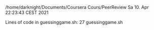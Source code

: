 /home/darknight/Documents/Coursera Cours/PeerReview
Sa 10. Apr 22:23:43 CEST 2021

Lines of code in guessinggame.sh:
27 guessinggame.sh
